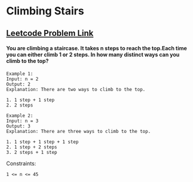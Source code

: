 # Climbing Stairs

## [Leetcode Problem Link](https://leetcode.com/problems/climbing-stairs/)

#### You are climbing a staircase. It takes n steps to reach the top.Each time you can either climb 1 or 2 steps. In how many distinct ways can you climb to the top?

```
Example 1:
Input: n = 2
Output: 2
Explanation: There are two ways to climb to the top.

1. 1 step + 1 step
2. 2 steps
```

```
Example 2:
Input: n = 3
Output: 3
Explanation: There are three ways to climb to the top.

1. 1 step + 1 step + 1 step
2. 1 step + 2 steps
3. 2 steps + 1 step
```

Constraints:

```
1 <= n <= 45
```
